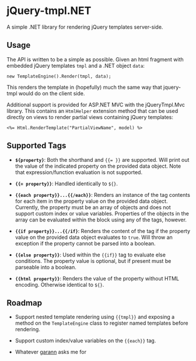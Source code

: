 jQuery-tmpl.NET
===============

A simple .NET library for rendering jQuery templates server-side.

Usage
-----

The API is written to be a simple as possible. Given an html fragment
with embedded jQuery templates `tmpl` and a .NET object `data`:

    new TemplateEngine().Render(tmpl, data);

This renders the template in (hopefully) much the same way that 
jquery-tmpl would do on the client side.

Additional support is provided for ASP.NET MVC with the jQueryTmpl.Mvc
library. This contains an `HtmlHelper` extension method that can be used
directly on views to render partial views containing jQuery templates:

    <%= Html.RenderTemplate("PartialViewName", model) %>


Supported Tags
--------------

* **`${property}`**: Both the shorthand and `{{= }}` are supported. 
Will print out the value of the indicated property on the provided
data object. Note that expression/function evaluation is not supported.

* **`{{= property}}`**: Handled identically to `${}`.

* **`{{each property}}...{{/each}}`**: Renders an instance of the tag 
contents for each item in the property value on the provided data object. 
Currently, the property must be an array of objects and does not support 
custom index or value variables. Properties of the objects in the array 
can be evaluated within the block using any of the tags, however.

* **`{{if property}}...{{/if}`**: Renders the content of the tag if the 
property value on the provided data object evaluates to `true`. Will throw 
an exception if the property cannot be parsed into a boolean.

* **`{{else property}}`**: Used within the `{{if}}` tag to evaluate else
conditions. The property value is optional, but if present must be parseable
into a boolean.

* **`{{html property}}`**: Renders the value of the property without HTML
encoding. Otherwise identical to `${}`.


Roadmap
-------

* Support nested template rendering using `{{tmpl}}` and exposing a method
on the `TemplateEngine` class to register named templates before rendering.

* Support custom index/value variables on the `{{each}}` tag.

* Whatever [garann](http://github.com/garann) asks me for